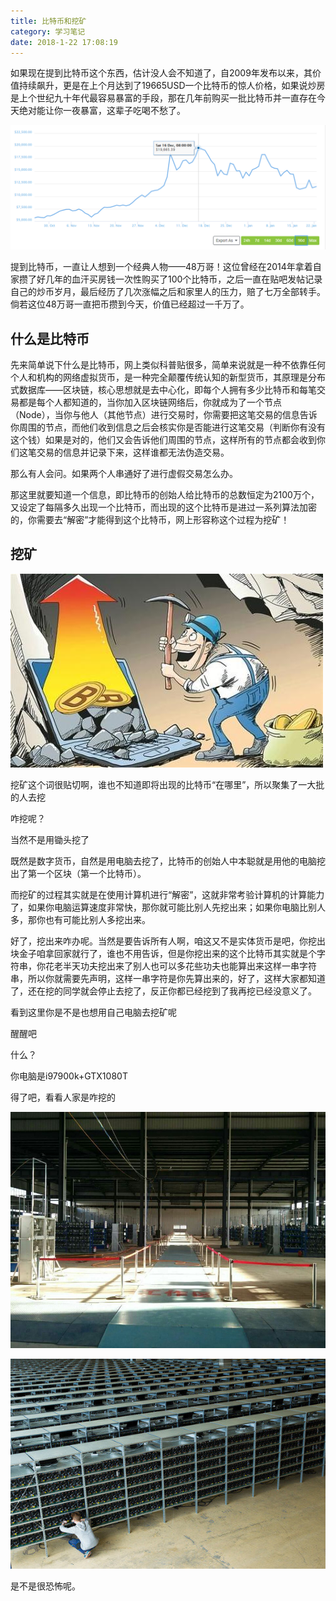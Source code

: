 ```yaml
---
title: 比特币和挖矿
category: 学习笔记
date: 2018-1-22 17:08:19
---
```


如果现在提到比特币这个东西，估计没人会不知道了，自2009年发布以来，其价值持续飙升，更是在上个月达到了19665USD一个比特币的惊人价格，如果说炒房是上个世纪九十年代最容易暴富的手段，那在几年前购买一批比特币并一直存在今天绝对能让你一夜暴富，这辈子吃喝不愁了。

![](/pics/2018/01/2201.png)

<!-- more -->

提到比特币，一直让人想到一个经典人物——48万哥！这位曾经在2014年拿着自家攒了好几年的血汗买房钱一次性购买了100个比特币，之后一直在贴吧发帖记录自己的炒币岁月，最后经历了几次涨幅之后和家里人的压力，赔了七万全部转手。倘若这位48万哥一直把币攒到今天，价值已经超过一千万了。


## 什么是比特币

先来简单说下什么是比特币，网上类似科普贴很多，简单来说就是一种不依靠任何个人和机构的网络虚拟货币，是一种完全颠覆传统认知的新型货币，其原理是分布式数据库——区块链，核心思想就是去中心化，即每个人拥有多少比特币和每笔交易都是每个人都知道的，当你加入区块链网络后，你就成为了一个节点（Node），当你与他人（其他节点）进行交易时，你需要把这笔交易的信息告诉你周围的节点，而他们收到信息之后会核实你是否能进行这笔交易（判断你有没有这个钱）如果是对的，他们又会告诉他们周围的节点，这样所有的节点都会收到你们这笔交易的信息并记录下来，这样谁都无法伪造交易。

那么有人会问。如果两个人串通好了进行虚假交易怎么办。

那这里就要知道一个信息，即比特币的创始人给比特币的总数恒定为2100万个，又设定了每隔多久出现一个比特币，而出现的这个比特币是进过一系列算法加密的，你需要去“解密”才能得到这个比特币，网上形容称这个过程为挖矿！

## 挖矿

![](/pics/2018/01/2204.jpg)

挖矿这个词很贴切啊，谁也不知道即将出现的比特币“在哪里”，所以聚集了一大批的人去挖

咋挖呢？

当然不是用锄头挖了

既然是数字货币，自然是用电脑去挖了，比特币的创始人中本聪就是用他的电脑挖出了第一个区块（第一个比特币）。

而挖矿的过程其实就是在使用计算机进行“解密”，这就非常考验计算机的计算能力了，如果你电脑运算速度非常快，那你就可能比别人先挖出来；如果你电脑比别人多，那你也有可能比别人多挖出来。

好了，挖出来咋办呢。当然是要告诉所有人啊，咱这又不是实体货币是吧，你挖出块金子咱拿回家就行了，谁也不用告诉，但是你挖出来的这个比特币其实就是个字符串，你花老半天功夫挖出来了别人也可以多花些功夫也能算出来这样一串字符串，所以你就需要先声明，这样一串字符是你先算出来的，好了，这样大家都知道了，还在挖的同学就会停止去挖了，反正你都已经挖到了我再挖已经没意义了。

看到这里你是不是也想用自己电脑去挖矿呢

醒醒吧

什么？

你电脑是i97900k+GTX1080T

得了吧，看看人家是咋挖的

![](/pics/2018/01/2202.jpg)

![](/pics/2018/01/2203.jpg)

是不是很恐怖呢。